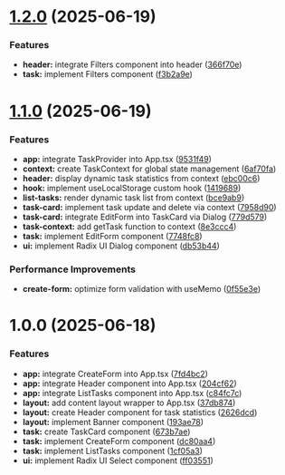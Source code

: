 # [1.2.0](https://github.com/guilherhenri/todo-hooks/compare/v1.1.0...v1.2.0) (2025-06-19)


### Features

* **header:** integrate Filters component into header ([366f70e](https://github.com/guilherhenri/todo-hooks/commit/366f70e93e79656b5dac3cdc01ed8663d6fe7e4f))
* **task:** implement Filters component ([f3b2a9e](https://github.com/guilherhenri/todo-hooks/commit/f3b2a9efa3e9acb83debf63ee02ab2e69888f112))

# [1.1.0](https://github.com/guilherhenri/todo-hooks/compare/v1.0.0...v1.1.0) (2025-06-19)


### Features

* **app:** integrate TaskProvider into App.tsx ([9531f49](https://github.com/guilherhenri/todo-hooks/commit/9531f495bbb63d0ed624c9d3fb57eb1332e56262))
* **context:** create TaskContext for global state management ([6af70fa](https://github.com/guilherhenri/todo-hooks/commit/6af70fabbe8c2f0bc4cfeea2f7992836f926c706))
* **header:** display dynamic task statistics from context ([ebc00c6](https://github.com/guilherhenri/todo-hooks/commit/ebc00c6683058b594fa52e7d9b7acd8f863b9e01))
* **hook:** implement useLocalStorage custom hook ([1419689](https://github.com/guilherhenri/todo-hooks/commit/14196898f8b18afeac17816a6f8ac9286459dc8f))
* **list-tasks:** render dynamic task list from context ([bce9ab9](https://github.com/guilherhenri/todo-hooks/commit/bce9ab9308ad767ecf4d54be3fddf11244d2f9cd))
* **task-card:** implement task update and delete via context ([7958d90](https://github.com/guilherhenri/todo-hooks/commit/7958d90e447e94300f3616737024b86708500901))
* **task-card:** integrate EditForm into TaskCard via Dialog ([779d579](https://github.com/guilherhenri/todo-hooks/commit/779d5799ea177cf09136ac6262db34ebf7566a94))
* **task-context:** add getTask function to context ([8e3ccc4](https://github.com/guilherhenri/todo-hooks/commit/8e3ccc4df536eb5486ae870bffcf66975724ea3f))
* **task:** implement EditForm component ([7748fc8](https://github.com/guilherhenri/todo-hooks/commit/7748fc8ee3cb1c5fd76ec52953441c5902842aef))
* **ui:** implement Radix UI Dialog component ([db53b44](https://github.com/guilherhenri/todo-hooks/commit/db53b44eb11b50154038eabc4d115d4e2203635c))


### Performance Improvements

* **create-form:** optimize form validation with useMemo ([0f55e3e](https://github.com/guilherhenri/todo-hooks/commit/0f55e3e0951ca0683674926e2095de4a0b416889))

# 1.0.0 (2025-06-18)


### Features

* **app:** integrate CreateForm into App.tsx ([7fd4bc2](https://github.com/guilherhenri/todo-hooks/commit/7fd4bc2925a42f7ab37bed5cd70780e08bf1f1b9))
* **app:** integrate Header component into App.tsx ([204cf62](https://github.com/guilherhenri/todo-hooks/commit/204cf6296d04f24adf9c6774df580b6a521802af))
* **app:** integrate ListTasks component into App.tsx ([c84fc7c](https://github.com/guilherhenri/todo-hooks/commit/c84fc7c84053ce01fb0fde15b8c20b7b8a9ecda4))
* **layout:** add content layout wrapper to App.tsx ([37db874](https://github.com/guilherhenri/todo-hooks/commit/37db874aec7534216311db6cb27f8f17dd2781bc))
* **layout:** create Header component for task statistics ([2626dcd](https://github.com/guilherhenri/todo-hooks/commit/2626dcd0a9126a1848940c58c7ce63417b2ddc89))
* **layout:** implement Banner component ([193ae78](https://github.com/guilherhenri/todo-hooks/commit/193ae78d1e231e14053ac8823851e328be48343d))
* **task:** create TaskCard component ([673b7ae](https://github.com/guilherhenri/todo-hooks/commit/673b7ae3b5f4df87b1e52757e6f961ff080e0549))
* **task:** implement CreateForm component ([dc80aa4](https://github.com/guilherhenri/todo-hooks/commit/dc80aa419e652e79bdcaccc25b47445c22f805a6))
* **task:** implement ListTasks component ([1cf05a3](https://github.com/guilherhenri/todo-hooks/commit/1cf05a3ebeead5bf0f92a2fb9ba046fb1a98473d))
* **ui:** implement Radix UI Select component ([ff03551](https://github.com/guilherhenri/todo-hooks/commit/ff03551a3c4616b3f85ebba011741f74157a6483))
